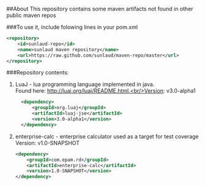 ##About
This repository contains some maven artifacts not found in other public maven repos

###To use it, include folowing lines in your pom.xml

```xml
<repository>
    <id>sunlaud-repo</id>
    <name>sunlaud maven repository</name>
    <url>https://raw.github.com/sunlaud/maven-repo/master</url>
</repository>
```


###Repository contents:

1. LuaJ - lua programming language implemented in java. <br/>Found here: http://luaj.org/luaj/README.html.<br/>Version: v3.0-alpha1<br/>
      
      ```xml
        <dependency>
            <groupId>org.luaj</groupId>
            <artifactId>luaj-jse</artifactId>
            <version>3.0-alpha1</version>
        </dependency>
      ```
2. enterprise-calc - enterprise calculator used as a target for test coverage<br/>Version: v1.0-SNAPSHOT<br/>

      ```xml
      <dependency>
          <groupId>com.epam.rd</groupId>
          <artifactId>enterprise-calc</artifactId>
          <version>1.0-SNAPSHOT</version>
      </dependency>
      ```
